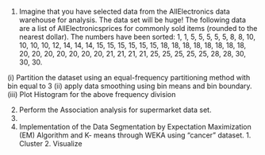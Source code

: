 1. Imagine that you have selected data from the AllElectronics data warehouse for analysis. The data set will be huge! The following data are a list of AllElectronicsprices for commonly sold items (rounded to the nearest dollar). The numbers have been sorted: 1, 1, 5, 5, 5, 5, 5, 8, 8, 10, 10, 10, 10, 12, 14, 14, 14, 15, 15, 15, 15, 15, 15, 18, 18, 18, 18, 18,
18, 18, 18, 20, 20, 20, 20, 20, 20, 20, 21, 21, 21, 21, 25, 25, 25, 25, 25, 28, 28, 30,
30, 30.

(i) Partition the dataset using an equal-frequency partitioning method with bin equal to 3
(ii)  apply data smoothing using bin means and bin boundary.
(iii) Plot Histogram for the above frequency division

2. Perform the Association analysis for supermarket data set.
3. 
4.  Implementation of the Data Segmentation by Expectation Maximization  (EM) Algorithm  and K- means through WEKA using “cancer”  dataset.    1. Cluster   2.  Visualize
